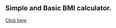 ## Simple and Basic BMI calculator.
[Click here](https://subhradeepbasu18.github.io/BMI_Calculator/)
